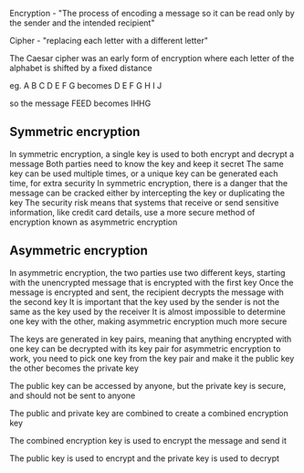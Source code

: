 Encryption - "The process of encoding a message so it can be read only by the sender and the intended recipient"

Cipher - "replacing each letter with a different letter"

The Caesar cipher was an early form of encryption where each letter of the alphabet is shifted by a fixed distance

eg.
A B C D E F G
becomes
D E F G H I J

so the message FEED becomes IHHG

## Symmetric encryption

In symmetric encryption, a single key is used to both encrypt and decrypt a message
Both parties need to know the key and keep it secret
The same key can be used multiple times, or a unique key can be generated each time, for extra security
In symmetric encryption, there is a danger that the message can be cracked either by intercepting the key or duplicating the key
The security risk means that systems that receive or send sensitive information, like credit card details, use a more secure method of encryption known as asymmetric encryption

## Asymmetric encryption

In asymmetric encryption, the two parties use two different keys, starting with the unencrypted message that is encrypted with the first key
Once the message is encrypted and sent, the recipient decrypts the message with the second key
It is important that the key used by the sender is not the same as the key used by the receiver
It is almost impossible to determine one key with the other, making asymmetric encryption much more secure

The keys are generated in key pairs, meaning that anything encrypted with one key can be decrypted with its key pair
for asymmetric encryption to work, you need to pick one key from the key pair and make it the public key
the other becomes the private key

The public key can be accessed by anyone, but the private key is secure, and should not be sent to anyone

The public and private key are combined to create a combined encryption key

The combined encryption key is used to encrypt the message and send it

The public key is used to encrypt and the private key is used to decrypt